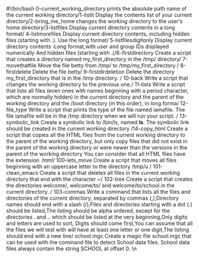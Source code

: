 #!/bin/bash
0-current_working_directory prints the absolute path name of the current working directory/1-listit Display the contents list of your current directory/2-bring_me_home changes the working directory to the user’s home directory/3-listfiles Display current directory contents in a long format/ 4-listmorefiles Display current directory contents, including hidden files (starting with .). Use the long format/ 5-listfilesdigitonly Display current directory contents :Long format,with user and group IDs displayed numerically And hidden files (starting with .)/6-firstdirectory Create a script that creates a directory named my_first_directory in the /tmp/ directory/ 7-movethatfile Move the file betty from /tmp/ to /tmp/my_first_directory / 8-firstdelete Delete the file betty/ 9-firstdirdeletion Delete the directory my_first_directory that is in the /tmp directory. / 10-back Write a script that changes the working directory to the previous one./ 11-lists Write a script that lists all files (even ones with names beginning with a period character, which are normally hidden) in the current directory and the parent of the working directory and the /boot directory (in this order), in long forma/ 12-file_type Write a script that prints the type of the file named iamafile. The file iamafile will be in the /tmp directory when we will run your script. / 13-symbolic_link Create a symbolic link to /bin/ls, named __ls__. The symbolic link should be created in the current working directory /14-copy_html Create a script that copies all the HTML files from the current working directory to the parent of the working directory, but only copy files that did not exist in the parent of the working directory or were newer than the versions in the parent of the working directory You can consider that all HTML files have the extension .html/ 100-lets_move Create a script that moves all files beginning with an uppercase letter to the directory /tmp/u / 101-clean_emacs  Create a script that deletes all files in the current working directory that end with the character ~/ 102-tree Create a script that creates the directories welcome/, welcome/to/ and welcome/to/school in the current directory. / 103-commas Write a command that lists all the files and directories of the current directory, separated by commas (,),Directory names should end with a slash (/),Files and directories starting with a dot (.) should be listed,The listing should be alpha ordered, except for the directories . and .. which should be listed at the very beginning,Only digits and letters are used to sort, Digits should come first,You can assume that all the files we will test with will have at least one letter or one digit,The listing should end with a new line/ school.mgc Create a magic file school.mgc that can be used with the command file to detect School data files. School data files always contain the string SCHOOL at offset 0. \n
